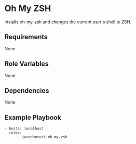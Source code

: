 # Oh My ZSH

Installs oh-my-zsh and changes the current user's shell to ZSH.

## Requirements

None

## Role Variables

None

## Dependencies

None

## Example Playbook

```
- hosts: localhost
  roles:
      - jaredhocutt.oh-my-zsh
```
